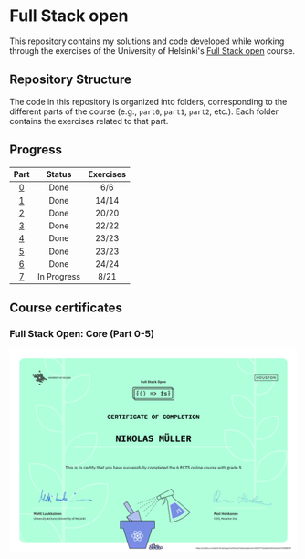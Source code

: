 # Full Stack open

This repository contains my solutions and code developed while working through the exercises of the University of Helsinki's [Full Stack open](https://fullstackopen.com/en/) course.

## Repository Structure

The code in this repository is organized into folders, corresponding to the different parts of the course (e.g., `part0`, `part1`, `part2`, etc.). Each folder contains the exercises related to that part.

## Progress

| Part          | Status      | Exercises |
| :-----------: | :---------: | :-------: |
| [0](./part0/) | Done        | 6/6       |
| [1](./part1/) | Done        | 14/14     |
| [2](./part2/) | Done        | 20/20     |
| [3](./part3/) | Done        | 22/22     |
| [4](./part4/) | Done        | 23/23     |
| [5](./part5/) | Done        | 23/23     |
| [6](./part6/) | Done        | 24/24     |
| [7](./part7/) | In Progress | 8/21      |

## Course certificates

### Full Stack Open: Core (Part 0-5)

![Full Stack Open core Certificate](./img/certificate-fullstack.png)